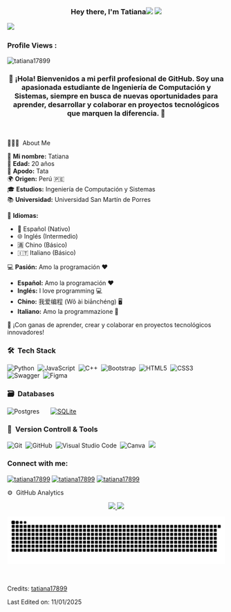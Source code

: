 <h3 align="center">Hey there, I'm Tatiana<img src="https://media.giphy.com/media/hvRJCLFzcasrR4ia7z/giphy.gif" width="28"> <img src="https://emojis.slackmojis.com/emojis/images/1531849430/4246/blob-sunglasses.gif?1531849430" width="28"/></h3>
<img src="https://user-images.githubusercontent.com/73097560/115834477-dbab4500-a447-11eb-908a-139a6edaec5c.gif">
<p align="right"> <h3>Profile Views :</h3> <img src="https://komarev.com/ghpvc/?username=tatiana17899&label=Profile%20views&color=0e75b6&style=flat"
    alt="tatiana17899" /> 
  </p>

<h3 align="center">
	
👋 ¡Hola! Bienvenidos a mi perfil profesional de GitHub. Soy una apasionada estudiante de Ingeniería de Computación y Sistemas, siempre en busca de nuevas oportunidades para aprender, desarrollar y colaborar en proyectos tecnológicos que marquen la diferencia. 🚀

</h3>

<br> </br>
👨🏻‍💻 &nbsp;About Me

👩 **Mi nombre:** Tatiana  
🎂 **Edad:** 20 años  
🤪 **Apodo:** Tata  
🌍 **Origen:** Perú 🇵🇪  
🎓 **Estudios:** Ingeniería de Computación y Sistemas  
📚 **Universidad:** Universidad San Martín de Porres  

🌟 **Idiomas:**  
- 🏅 Español (Nativo)  
- 🌐 Inglés (Intermedio)  
- 🈵 Chino (Básico)  
- 🇮🇹 Italiano (Básico)  

💻 **Pasión:** Amo la programación ❤️  
- **Español:** Amo la programación ❤️  
- **Inglés:** I love programming 💻  
- **Chino:** 我爱编程 (Wǒ ài biānchéng) 🖥️  
- **Italiano:** Amo la programmazione 💾  

🚀 ¡Con ganas de aprender, crear y colaborar en proyectos tecnológicos innovadores!  


### 🛠 &nbsp;Tech Stack

![Python](https://img.shields.io/badge/python-3670A0?style=for-the-badge&logo=python&logoColor=ffdd54)&nbsp;
![JavaScript](https://img.shields.io/badge/javascript-%23323330.svg?style=for-the-badge&logo=javascript&logoColor=%23F7DF1E)&nbsp;
![C++](https://img.shields.io/badge/c++-%2300599C.svg?style=for-the-badge&logo=c%2B%2B&logoColor=white)&nbsp;
![Bootstrap](https://img.shields.io/badge/bootstrap-%23563D7C.svg?style=for-the-badge&logo=bootstrap&logoColor=white)&nbsp;
![HTML5](https://img.shields.io/badge/html5-%23E34F26.svg?style=for-the-badge&logo=html5&logoColor=white)&nbsp;
![CSS3](https://img.shields.io/badge/css3-%231572B6.svg?style=for-the-badge&logo=css3&logoColor=white)&nbsp;
![Swagger](https://img.shields.io/badge/-Swagger-%23Clojure?style=for-the-badge&logo=swagger&logoColor=white)&nbsp;
![Figma](https://img.shields.io/badge/figma-%23F24E1E.svg?style=for-the-badge&logo=figma&logoColor=white)&nbsp;

### 🗃 &nbsp;Databases
![Postgres](https://img.shields.io/badge/postgres-%23316192.svg?style=for-the-badge&logo=postgresql&logoColor=white)&nbsp;
 &emsp;
    <a href="https://www.sqlite.org/"><img alt="SQLite" src ="https://img.shields.io/badge/SQLite-07405E?style=for-the-badge&logo=sqlite&logoColor=white"/></a>

### 🧰 &nbsp;Version Controll & Tools 

![Git](https://img.shields.io/badge/git-%23F05033.svg?style=for-the-badge&logo=git&logoColor=white)&nbsp;
![GitHub](https://img.shields.io/badge/github-%23121011.svg?style=for-the-badge&logo=github&logoColor=white)&nbsp;
![Visual Studio Code](https://img.shields.io/badge/Visual%20Studio%20Code-0078d7.svg?style=for-the-badge&logo=visual-studio-code&logoColor=white)&nbsp;
![Canva](https://img.shields.io/badge/Canva-%2300C4CC.svg?style=for-the-badge&logo=Canva&logoColor=white)&nbsp;
<img src="https://img.shields.io/badge/jupyter-F3631D.svg?&style=for-the-badge&logo=jupyter&logoColor=white" height="25"/>
  </p>

<h3 align="left">Connect with me:</h3>
<p align="left">
  <a href="https://www.linkedin.com/in/tatianasuarez17/" target="blank"><img align="center"
      src="https://raw.githubusercontent.com/rahuldkjain/github-profile-readme-generator/master/src/images/icons/Social/linked-in-alt.svg"
      alt="tatiana17899" height="30" width="40" /></a>
  <a href="https://www.instagram.com/tatiana_suarez_xd/" target="blank"><img align="center"
      src="https://raw.githubusercontent.com/rahuldkjain/github-profile-readme-generator/master/src/images/icons/Social/instagram.svg"
      alt="tatiana17899" height="30" width="40" /></a>
  <a href="https://www.hackerrank.com/tatianasuarezro1" target="blank"><img align="center"
      src="https://raw.githubusercontent.com/rahuldkjain/github-profile-readme-generator/master/src/images/icons/Social/hackerrank.svg"
      alt="tatiana17899" height="30" width="40" /></a>
 
</p>


⚙️ &nbsp;GitHub Analytics
<p align="center">
<a href="https://github.com/tatiana17899">
  <img height="180em" src="https://github-readme-stats-eight-theta.vercel.app/api?username=tatiana17899&show_icons=true&theme=algolia&include_all_commits=true&count_private=true"/>
  <img height="180em" src="https://github-readme-stats-eight-theta.vercel.app/api/top-langs/?username=tatiana17899&layout=compact&langs_count=8&theme=algolia"/>
</a>
</p>

<!---
tatiana17899/tatiana17899 is a ✨ special ✨ repository because its `README.md` (this file) appears on your GitHub profile.
You can click the Preview link to take a look at your changes.
--->
<p align = "center">
	<img src = "https://github.com/7oSkaaa/7oSkaaa/blob/output/github-contribution-grid-snake.svg?" alt = "Snake Game"/>
</p>
<br>

Credits: [tatiana17899](https://github.com/tatiana17899)

Last Edited on: 11/01/2025
